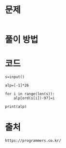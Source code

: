 # 문제

```

```

# 풀이 방법


    

# 코드
```
s=input()

alp=[-1]*26

for i in range(len(s)):
    alp[ord(s[i])-97]=i

print(alp)

```
# 출처
    https://programmers.co.kr/
